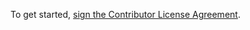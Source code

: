 To get started, <a href="https://www.clahub.com/agreements/sgwilson2674/CLATest">sign the Contributor License Agreement</a>.
